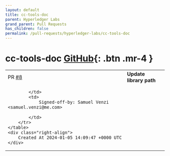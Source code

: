 ```yaml
---
layout: default
title: cc-tools-doc
parent: Hyperledger Labs
grand_parent: Pull Requests
has_children: false
permalink: /pull-requests/hyperledger-labs/cc-tools-doc
---
```


# cc-tools-doc <span class="fs-3 right-align">[GitHub](https://github.com/hyperledger-labs/cc-tools-doc){: .btn .mr-4 }</span>


<div>
    <table>
        <tr>
            <td>
                PR <a href="https://github.com/hyperledger-labs/cc-tools-doc/pull/8" class=".btn">#8</a>
            </td>
            <td>
                <b>
                    Update library path
                </b>
            </td>
        </tr>
        <tr>
            <td>
                
            </td>
            <td>
                Signed-off-by: Samuel Venzi <samuel.venzi@me.com>

            </td>
        </tr>
    </table>
    <div class="right-align">
        Created At 2024-01-05 14:09:47 +0000 UTC
    </div>
</div>

